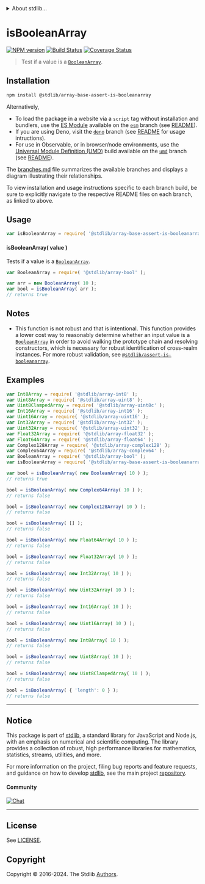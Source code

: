 <!--

@license Apache-2.0

Copyright (c) 2024 The Stdlib Authors.

Licensed under the Apache License, Version 2.0 (the "License");
you may not use this file except in compliance with the License.
You may obtain a copy of the License at

   http://www.apache.org/licenses/LICENSE-2.0

Unless required by applicable law or agreed to in writing, software
distributed under the License is distributed on an "AS IS" BASIS,
WITHOUT WARRANTIES OR CONDITIONS OF ANY KIND, either express or implied.
See the License for the specific language governing permissions and
limitations under the License.

-->


<details>
  <summary>
    About stdlib...
  </summary>
  <p>We believe in a future in which the web is a preferred environment for numerical computation. To help realize this future, we've built stdlib. stdlib is a standard library, with an emphasis on numerical and scientific computation, written in JavaScript (and C) for execution in browsers and in Node.js.</p>
  <p>The library is fully decomposable, being architected in such a way that you can swap out and mix and match APIs and functionality to cater to your exact preferences and use cases.</p>
  <p>When you use stdlib, you can be absolutely certain that you are using the most thorough, rigorous, well-written, studied, documented, tested, measured, and high-quality code out there.</p>
  <p>To join us in bringing numerical computing to the web, get started by checking us out on <a href="https://github.com/stdlib-js/stdlib">GitHub</a>, and please consider <a href="https://opencollective.com/stdlib">financially supporting stdlib</a>. We greatly appreciate your continued support!</p>
</details>

# isBooleanArray

[![NPM version][npm-image]][npm-url] [![Build Status][test-image]][test-url] [![Coverage Status][coverage-image]][coverage-url] <!-- [![dependencies][dependencies-image]][dependencies-url] -->

> Test if a value is a [`BooleanArray`][@stdlib/array/bool].

<section class="intro">

</section>

<!-- ./intro -->

<section class="installation">

## Installation

```bash
npm install @stdlib/array-base-assert-is-booleanarray
```

Alternatively,

-   To load the package in a website via a `script` tag without installation and bundlers, use the [ES Module][es-module] available on the [`esm`][esm-url] branch (see [README][esm-readme]).
-   If you are using Deno, visit the [`deno`][deno-url] branch (see [README][deno-readme] for usage intructions).
-   For use in Observable, or in browser/node environments, use the [Universal Module Definition (UMD)][umd] build available on the [`umd`][umd-url] branch (see [README][umd-readme]).

The [branches.md][branches-url] file summarizes the available branches and displays a diagram illustrating their relationships.

To view installation and usage instructions specific to each branch build, be sure to explicitly navigate to the respective README files on each branch, as linked to above.

</section>

<section class="usage">

## Usage

```javascript
var isBooleanArray = require( '@stdlib/array-base-assert-is-booleanarray' );
```

#### isBooleanArray( value )

Tests if a value is a [`BooleanArray`][@stdlib/array/bool].

```javascript
var BooleanArray = require( '@stdlib/array-bool' );

var arr = new BooleanArray( 10 );
var bool = isBooleanArray( arr );
// returns true
```

</section>

<!-- /.usage -->

<section class="notes">

## Notes

-   This function is not robust and that is intentional. This function provides a lower cost way to reasonably determine whether an input value is a [`BooleanArray`][@stdlib/array/bool] in order to avoid walking the prototype chain and resolving constructors, which is necessary for robust identification of cross-realm instances. For more robust validation, see [`@stdlib/assert-is-booleanarray`][@stdlib/assert/is-booleanarray].

</section>

<!-- /.notes -->

<section class="examples">

## Examples

<!-- eslint-disable object-curly-newline -->

<!-- eslint no-undef: "error" -->

```javascript
var Int8Array = require( '@stdlib/array-int8' );
var Uint8Array = require( '@stdlib/array-uint8' );
var Uint8ClampedArray = require( '@stdlib/array-uint8c' );
var Int16Array = require( '@stdlib/array-int16' );
var Uint16Array = require( '@stdlib/array-uint16' );
var Int32Array = require( '@stdlib/array-int32' );
var Uint32Array = require( '@stdlib/array-uint32' );
var Float32Array = require( '@stdlib/array-float32' );
var Float64Array = require( '@stdlib/array-float64' );
var Complex128Array = require( '@stdlib/array-complex128' );
var Complex64Array = require( '@stdlib/array-complex64' );
var BooleanArray = require( '@stdlib/array-bool' );
var isBooleanArray = require( '@stdlib/array-base-assert-is-booleanarray' );

var bool = isBooleanArray( new BooleanArray( 10 ) );
// returns true

bool = isBooleanArray( new Complex64Array( 10 ) );
// returns false

bool = isBooleanArray( new Complex128Array( 10 ) );
// returns false

bool = isBooleanArray( [] );
// returns false

bool = isBooleanArray( new Float64Array( 10 ) );
// returns false

bool = isBooleanArray( new Float32Array( 10 ) );
// returns false

bool = isBooleanArray( new Int32Array( 10 ) );
// returns false

bool = isBooleanArray( new Uint32Array( 10 ) );
// returns false

bool = isBooleanArray( new Int16Array( 10 ) );
// returns false

bool = isBooleanArray( new Uint16Array( 10 ) );
// returns false

bool = isBooleanArray( new Int8Array( 10 ) );
// returns false

bool = isBooleanArray( new Uint8Array( 10 ) );
// returns false

bool = isBooleanArray( new Uint8ClampedArray( 10 ) );
// returns false

bool = isBooleanArray( { 'length': 0 } );
// returns false
```

</section>

<!-- /.examples -->

<!-- Section for related `stdlib` packages. Do not manually edit this section, as it is automatically populated. -->

<section class="related">

</section>

<!-- /.related -->

<!-- Section for all links. Make sure to keep an empty line after the `section` element and another before the `/section` close. -->


<section class="main-repo" >

* * *

## Notice

This package is part of [stdlib][stdlib], a standard library for JavaScript and Node.js, with an emphasis on numerical and scientific computing. The library provides a collection of robust, high performance libraries for mathematics, statistics, streams, utilities, and more.

For more information on the project, filing bug reports and feature requests, and guidance on how to develop [stdlib][stdlib], see the main project [repository][stdlib].

#### Community

[![Chat][chat-image]][chat-url]

---

## License

See [LICENSE][stdlib-license].


## Copyright

Copyright &copy; 2016-2024. The Stdlib [Authors][stdlib-authors].

</section>

<!-- /.stdlib -->

<!-- Section for all links. Make sure to keep an empty line after the `section` element and another before the `/section` close. -->

<section class="links">

[npm-image]: http://img.shields.io/npm/v/@stdlib/array-base-assert-is-booleanarray.svg
[npm-url]: https://npmjs.org/package/@stdlib/array-base-assert-is-booleanarray

[test-image]: https://github.com/stdlib-js/array-base-assert-is-booleanarray/actions/workflows/test.yml/badge.svg?branch=main
[test-url]: https://github.com/stdlib-js/array-base-assert-is-booleanarray/actions/workflows/test.yml?query=branch:main

[coverage-image]: https://img.shields.io/codecov/c/github/stdlib-js/array-base-assert-is-booleanarray/main.svg
[coverage-url]: https://codecov.io/github/stdlib-js/array-base-assert-is-booleanarray?branch=main

<!--

[dependencies-image]: https://img.shields.io/david/stdlib-js/array-base-assert-is-booleanarray.svg
[dependencies-url]: https://david-dm.org/stdlib-js/array-base-assert-is-booleanarray/main

-->

[chat-image]: https://img.shields.io/gitter/room/stdlib-js/stdlib.svg
[chat-url]: https://app.gitter.im/#/room/#stdlib-js_stdlib:gitter.im

[stdlib]: https://github.com/stdlib-js/stdlib

[stdlib-authors]: https://github.com/stdlib-js/stdlib/graphs/contributors

[umd]: https://github.com/umdjs/umd
[es-module]: https://developer.mozilla.org/en-US/docs/Web/JavaScript/Guide/Modules

[deno-url]: https://github.com/stdlib-js/array-base-assert-is-booleanarray/tree/deno
[deno-readme]: https://github.com/stdlib-js/array-base-assert-is-booleanarray/blob/deno/README.md
[umd-url]: https://github.com/stdlib-js/array-base-assert-is-booleanarray/tree/umd
[umd-readme]: https://github.com/stdlib-js/array-base-assert-is-booleanarray/blob/umd/README.md
[esm-url]: https://github.com/stdlib-js/array-base-assert-is-booleanarray/tree/esm
[esm-readme]: https://github.com/stdlib-js/array-base-assert-is-booleanarray/blob/esm/README.md
[branches-url]: https://github.com/stdlib-js/array-base-assert-is-booleanarray/blob/main/branches.md

[stdlib-license]: https://raw.githubusercontent.com/stdlib-js/array-base-assert-is-booleanarray/main/LICENSE

[@stdlib/array/bool]: https://github.com/stdlib-js/array-bool

[@stdlib/assert/is-booleanarray]: https://github.com/stdlib-js/assert-is-booleanarray

<!-- <related-links> -->

<!-- </related-links> -->

</section>

<!-- /.links -->
